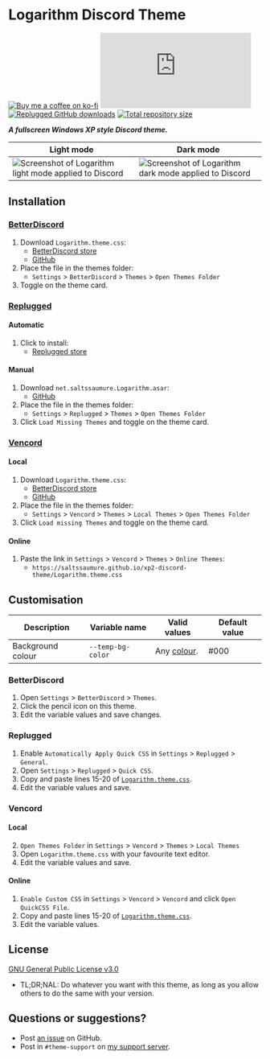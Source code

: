 [light]:            https://user-images.githubusercontent.com/29710355/233753957-b581ff4c-bb70-4f13-8504-b3a4dd5c57e8.png
[dark]:             https://user-images.githubusercontent.com/29710355/233753967-87358b2b-aa49-4056-a5a4-891de58756df.png

[css-color]:        https://developer.mozilla.org/en-US/docs/Web/CSS/color_value
[discord]:          https://discord.gg/uy8nKQVatp

[BetterDiscord]:    https://betterdiscord.app/
[Replugged]:        https://replugged.dev/
[Vencord]:          https://github.com/Vendicated/Vencord

[shield-donate]:    https://img.shields.io/badge/Donate-ko--fi-orange?style=flat-square&logo=kofi&logoColor=orange
[ko-fi]:            https://ko-fi.com/saltssaumure "Buy me a coffee!"

[shield-bd-dl]:     https://img.shields.io/github/downloads/Saltssaumure/xp2-discord-theme/Logarithm.theme.css?color=purple&label=Downloads&style=flat-square
[shield-asar-dl]:   https://img.shields.io/github/downloads/Saltssaumure/xp2-discord-theme/net.saltssaumure.Logarithm.asar?color=purple&label=Downloads&style=flat-square
[shield-repo-size]: https://img.shields.io/github/repo-size/Saltssaumure/xp2-discord-theme?label=Repository&style=flat-square "Total size"

[github]:           https://github.com/Saltssaumure/xp2-discord-theme
[issues]:           https://github.com/Saltssaumure/xp2-discord-theme/issues
[license]:          https://github.com/Saltssaumure/xp2-discord-theme/blob/main/LICENSE
[.theme.css]:       https://github.com/Saltssaumure/xp2-discord-theme/blob/main/Logarithm.theme.css

[release-bd]:       https://betterdiscord.app/theme/?id=000 "BetterDiscord store page"
[release-rp]:       https://replugged.dev/store/net.saltssaumure.Logarithm "Replugged store page"
[release-bd-gh]:    https://github.com/Saltssaumure/xp2-discord-theme/releases/latest/download/Logarithm.theme.css "Get latest release"
[release-rp-gh]:    https://github.com/Saltssaumure/xp2-discord-theme/releases/latest/download/net.saltssaumure.Logarithm.asar "Get latest release"

# Logarithm Discord Theme
[![Buy me a coffee on ko-fi][shield-donate]][ko-fi]
[![BetterDiscord GitHub downloads][shield-bd-dl]][release-bd-gh]
[![Replugged GitHub downloads][shield-asar-dl]][release-rp-gh]
[![Total repository size][shield-repo-size]][github]

***A fullscreen Windows XP style Discord theme.***

| Light mode                                                      | Dark mode                                                     |
| --------------------------------------------------------------- | ------------------------------------------------------------- |
| ![Screenshot of Logarithm light mode applied to Discord][light] | ![Screenshot of Logarithm dark mode applied to Discord][dark] |

## Installation

### [BetterDiscord][BetterDiscord]
1. Download `Logarithm.theme.css`:
    - [BetterDiscord store][release-bd]
    - [GitHub][release-bd-gh]
2. Place the file in the themes folder:
    - `Settings` > `BetterDiscord` > `Themes` > `Open Themes Folder`
3. Toggle on the theme card.

### [Replugged][Replugged]
#### Automatic
1. Click to install:
    - [Replugged store][release-rp]
#### Manual
1. Download `net.saltssaumure.Logarithm.asar`:
    - [GitHub][release-rp-gh]
2. Place the file in the themes folder:
    - `Settings` > `Replugged` > `Themes` > `Open Themes Folder`
3. Click `Load Missing Themes` and toggle on the theme card.

### [Vencord][Vencord]
#### Local
1. Download `Logarithm.theme.css`:
    - [BetterDiscord store][release-bd]
    - [GitHub][release-bd-gh]
2. Place the file in the themes folder:
    - `Settings` > `Vencord` > `Themes` > `Local Themes` > `Open Themes Folder`
3. Click `Load missing Themes` and toggle on the theme card.
#### Online
1. Paste the link in `Settings` > `Vencord` > `Themes` > `Online Themes`:
    - `https://saltssaumure.github.io/xp2-discord-theme/Logarithm.theme.css`

## Customisation

| Description       | Variable name     | Valid values             | Default value |
| ----------------- | ----------------- | ------------------------ | ------------- |
| Background colour | `--temp-bg-color` | Any [colour][css-color]. | #000          |

### BetterDiscord
1. Open `Settings` > `BetterDiscord` > `Themes`.
2. Click the pencil icon on this theme.
3. Edit the variable values and save changes.

### Replugged
1. Enable `Automatically Apply Quick CSS` in `Settings` > `Replugged` > `General`.
1. Open `Settings` > `Replugged` > `Quick CSS`.
3. Copy and paste lines 15-20 of [`Logarithm.theme.css`][.theme.css].
3. Edit the variable values and save.

### Vencord
#### Local
2. `Open Themes Folder` in `Settings` > `Vencord` > `Themes` > `Local Themes`
3. Open `Logarithm.theme.css` with your favourite text editor.
4. Edit the variable values and save.
#### Online
1. `Enable Custom CSS` in `Settings` > `Vencord` > `Vencord` and click `Open QuickCSS File`.
2. Copy and paste lines 15-20 of [`Logarithm.theme.css`][.theme.css].
3. Edit the variable values.

## License
[GNU General Public License v3.0][license]
- <span title="Too long; didn't read; not a lawyer">TL;DR;NAL</span>: Do whatever you want with this theme, as long as you allow others to do the same with your version.

## Questions or suggestions?
- Post [an issue][issues] on GitHub.
- Post in `#theme-support` on [my support server][discord].